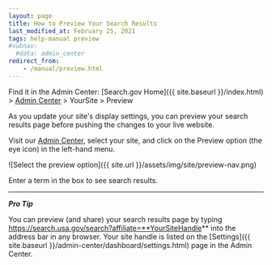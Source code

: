 ```yaml
---
layout: page
title: How to Preview Your Search Results
last_modified_at: February 25, 2021
tags: help-manual preview
#subnav:
  #data: admin_center
redirect_from:
    - /manual/preview.html
---
```


Find it in the Admin Center: [Search.gov Home]({{ site.baseurl }}/index.html) > [Admin Center](https://search.usa.gov/sites/) > YourSite > Preview

<i class="icon-eye-open"></i> As you update your site's display settings, you can preview your search results page before pushing the changes to your live website.

Visit our [Admin Center](https://search.usa.gov/sites/), select your site, and click on the Preview option (the eye icon) in the left-hand menu.

![Select the preview option]({{ site.url }}/assets/img/site/preview-nav.png)

Enter a term in the box to see search results.

---

***Pro Tip*** 

You can preview (and share) your search results page by typing https://search.usa.gov/search?affiliate=**YourSiteHandle** into the address bar in any browser. Your site handle is listed on the [Settings]({{ site.baseurl }}/admin-center/dashboard/settings.html) page in the Admin Center.